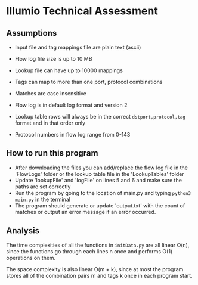 # Illumio Technical Assessment

## Assumptions

- Input file and tag mappings file are plain text (ascii)
- Flow log file size is up to 10 MB
- Lookup file can have up to 10000 mappings
- Tags can map to more than one port, protocol combinations
- Matches are case insensitive

- Flow log is in default log format and version 2
- Lookup table rows will always be in the correct `dstport,protocol,tag` format and in that order only
- Protocol numbers in flow log range from 0-143

## How to run this program

- After downloading the files you can add/replace the flow log file in the 'FlowLogs' folder or the lookup table file in the 'LookupTables' folder
- Update 'lookupFile' and 'logFile' on lines 5 and 6 and make sure the paths are set correctly
- Run the program by going to the location of main.py and typing `python3 main.py` in the terminal
- The program should generate or update 'output.txt' with the count of matches or output an error message if an error occurred.

## Analysis

The time complexities of all the functions in `initData.py` are all linear O(n), since the functions go through each lines n once and performs O(1) operations on them.

The space complexity is also linear O(m + k), since at most the program stores all of the combination pairs m and tags k once in each program start.
